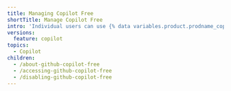 ```yaml
---
title: Managing Copilot Free
shortTitle: Manage Copilot Free
intro: 'Individual users can use {% data variables.product.prodname_copilot_free_short %} without a subscription, or disable it.'
versions:
  feature: copilot
topics:
  - Copilot
children:
  - /about-github-copilot-free
  - /accessing-github-copilot-free
  - /disabling-github-copilot-free
---
```

